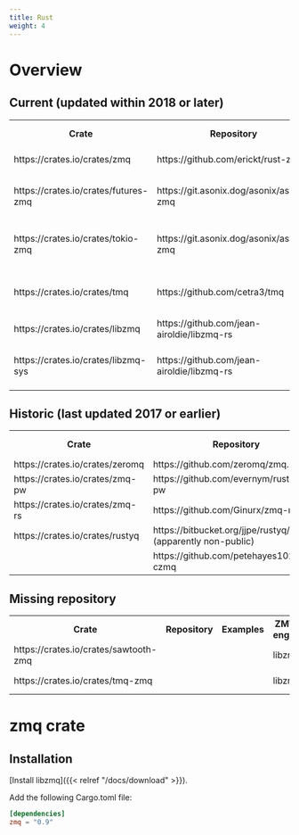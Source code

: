 ```yaml
---
title: Rust
weight: 4
---
```


# Overview

## Current (updated within 2018 or later)

<table>
  <tr><th>Crate</th><th>Repository</th><th>Examples</th><th>ZMTP engine</th><th>Description</th></tr>
  <tr>
    <td>https://crates.io/crates/zmq</td>
    <td>https://github.com/erickt/rust-zmq</td>
    <td>https://github.com/erickt/rust-zmq/tree/master/examples</td>
    <td>libzmq</td>
    <td></td>
  </tr>
  <tr>
    <td>https://crates.io/crates/futures-zmq</td>
    <td>https://git.asonix.dog/asonix/async-zmq</td>
    <td></td>
    <td>libzmq (via zmq crate)</td>
    <td></td>
  </tr>
  <tr>
    <td>https://crates.io/crates/tokio-zmq</td>
    <td>https://git.asonix.dog/asonix/async-zmq</td>
    <td></td>
    <td>libzmq (via zmq crate)</td>
    <td></td>
  </tr>
  <tr>
    <td>https://crates.io/crates/tmq</td>
    <td>https://github.com/cetra3/tmq</td>
    <td></td>
    <td>libzmq (via zmq crate)</td>
    <td></td>
  </tr>
  <tr>
    <td>https://crates.io/crates/libzmq</td>
    <td>https://github.com/jean-airoldie/libzmq-rs</td>
    <td></td>
    <td>libzmq</td>
    <td></td>
  </tr>
  <tr>
    <td>https://crates.io/crates/libzmq-sys</td>
    <td>https://github.com/jean-airoldie/libzmq-rs</td>
    <td></td>
    <td>libzmq</td>
    <td>Low-level layer of libzmq crate</td>
  </tr>
</table>

## Historic (last updated 2017 or earlier)

<table>
  <tr><th>Crate</th><th>Repository</th><th>Examples</th><th>ZMTP engine</th><th>Description</th></tr>
  <tr>
    <td>https://crates.io/crates/zeromq</td>
    <td>https://github.com/zeromq/zmq.rs</td>
    <td></td>
    <td>custom</td>
    <td></td>
  </tr>
  <tr>
    <td>https://crates.io/crates/zmq-pw</td>
    <td>https://github.com/evernym/rust-zmq-pw</td>
    <td></td>
    <td>libzmq</td>
    <td>Fork of zmq crate?</td>
  </tr>
  <tr>
    <td>https://crates.io/crates/zmq-rs</td>
    <td>https://github.com/Ginurx/zmq-rs</td>
    <td></td>
    <td>libzmq</td>
    <td></td>
  </tr>
  <tr>
    <td>https://crates.io/crates/rustyq</td>
    <td>https://bitbucket.org/jjpe/rustyq/ (apparently non-public)</td>
    <td></td>
    <td>custom</td>
    <td></td>
  </tr>
  <tr>
    <td></td>
    <td>https://github.com/petehayes102/rust-czmq</td>
    <td></td>
    <td>libzmq</td>
    <td></td>
  </tr>  
</table>

## Missing repository

<table>
  <tr><th>Crate</th><th>Repository</th><th>Examples</th><th>ZMTP engine</th><th>Description</th></tr>
  <tr>
    <td>https://crates.io/crates/sawtooth-zmq</td>
    <td></td>
    <td></td>
    <td>libzmq</td>
    <td>Fork of zmq crate?</td>
  </tr>
  <tr>
    <td>https://crates.io/crates/tmq-zmq</td>
    <td></td>
    <td></td>
    <td>libzmq</td>
    <td>Fork of zmq crate??</td>
  </tr>
</table>

# zmq crate

## Installation

[Install libzmq]({{< relref "/docs/download" >}}).

Add the following Cargo.toml file:

```toml
[dependencies]
zmq = "0.9"
```

